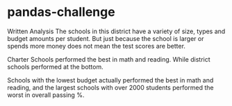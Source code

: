 # pandas-challenge

Written Analysis
The schools in this district have a variety of size, types and budget amounts per student.  But just because the school is larger or spends more money does not mean the test scores are better.

Charter Schools performed the best in math and reading.  While district schools performed at the bottom.  

Schools with the lowest budget actually performed the best in math and reading, and the largest schools with over 2000 students performed the worst in overall passing %. 
